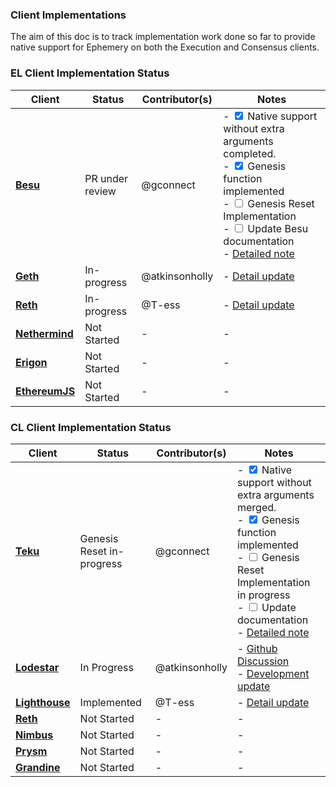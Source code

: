 
### Client Implementations
The aim of this doc is to track implementation work done so far to provide native support for Ephemery on both the Execution and Consensus clients.

### EL Client Implementation Status

| **Client**   | **Status** | **Contributor(s)** | **Notes**                  |
|--------------|---------------------------|-----------------------|----------------------------|
| **[Besu](https://besu.hyperledger.org/en/stable/)**     | PR under review               | @gconnect                    | - <input type="checkbox" checked/> Native support without extra arguments completed. <br> - <input type="checkbox" checked/> Genesis function implemented <br> - <input type="checkbox" /> Genesis Reset Implementation <br> - <input type="checkbox" /> Update Besu documentation <br> - [Detailed note](https://hackmd.io/@gconnect/BJVMDpX6R)      | 
| **[Geth](https://geth.ethereum.org/)**     |In-progress                 | @atkinsonholly                 |  - [Detail update](https://hackmd.io/@HOL/SJwLmrUmR)       |
| **[Reth](https://reth.rs/)**     | In-progress                 | @T-ess                   | - [Detail update](https://hackmd.io/@teri-b/S1D6Np_Q6) |
| **[Nethermind](https://www.nethermind.io/)**     | Not Started                | -                     | -                   |
| **[Erigon](https://github.com/ledgerwatch/erigon)**     | Not Started                | -                     | -  | 
| **[EthereumJS](https://github.com/ethereumjs/ethereumjs-monorepo)**     | Not Started                | -                     | -  |


### CL Client Implementation Status

| **Client**   | **Status** | **Contributor(s)** | **Notes**                  | 
|--------------|---------------------------|-----------------------|----------------------------|
| **[Teku](https://consensys.io/teku)**     | Genesis Reset in-progress                | @gconnect                  | - <input type="checkbox" checked/> Native support without extra arguments merged. <br> - <input type="checkbox" checked/> Genesis function implemented <br> - <input type="checkbox" /> Genesis Reset Implementation in progress <br> - <input type="checkbox" /> Update documentation <br> - [Detailed note](https://hackmd.io/@gconnect/BJVMDpX6R)        | 
| **[Lodestar](https://lodestar.chainsafe.io/)** | In Progress                | @atkinsonholly                 |  - [Github Discussion](https://github.com/ChainSafe/lodestar/issues/6064) <br>  - [Development update]( https://hackmd.io/@HOL/Hyp4bXfV6)    |
| **[Lighthouse](https://lighthouse.sigmaprime.io/)**| Implemented                | @T-ess                 | - [Detail update](https://hackmd.io/@teri-b/S1D6Np_Q6)     |
| **[Reth](https://reth.rs/)**     | Not Started                | -                     | -  | 
| **[Nimbus](https://nimbus.team/)**     | Not Started                | -                     | -  |
| **[Prysm](https://docs.prylabs.network/docs/getting-started/)**     | Not Started                | -                     | -  | 
| **[Grandine](https://docs.grandine.io/)**     | Not Started                | -                     | -  | 
